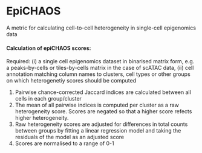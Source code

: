 
# EpiCHAOS

A metric for calculating cell-to-cell heterogeneity in single-cell epigenomics data


#### Calculation of epiCHAOS scores:  

Required: (i) a single cell epigenomics dataset in binarised matrix form, e.g. a peaks-by-cells or tiles-by-cells matrix in the case of scATAC data, (ii) cell annotation matching column names to clusters, cell types or other groups on which heterogenetiy scores should be computed

1. Pairwise chance-corrected Jaccard indices are calculated between all cells in each group/cluster
2. The mean of all pairwise indices is computed per cluster as a raw heterogeneity score. Scores are negated so that a higher score refects higher heterogeneity.
3. Raw heterogeneity scores are adjusted for differences in total counts between groups by fitting a linear regression model and taking the residuals of the model as an adjusted score
5. Scores are normalised to a range of 0-1
